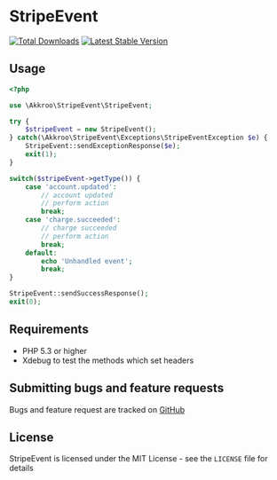 StripeEvent
===========

[![Total Downloads](https://poser.pugx.org/akkroo/stripeevent/downloads.png)](https://packagist.org/packages/akkroo/stripe-event)
[![Latest Stable Version](https://poser.pugx.org/akkroo/stripeevent/v/stable.png)](https://packagist.org/packages/akkroo/stripe-event)


Usage
-----

```php
<?php

use \Akkroo\StripeEvent\StripeEvent;

try {
	$stripeEvent = new StripeEvent();
} catch(\Akkroo\StripeEvent\Exceptions\StripeEventException $e) {
	StripeEvent::sendExceptionResponse($e);
	exit(1);
}

switch($stripeEvent->getType()) {
	case 'account.updated':
		// account updated
		// perform action
		break;
	case 'charge.succeeded':
		// charge succeeded
		// perform action
		break;
	default:
		echo 'Unhandled event';
		break;
}

StripeEvent::sendSuccessResponse();
exit(0);
```

Requirements
------------

- PHP 5.3 or higher
- Xdebug to test the methods which set headers

Submitting bugs and feature requests
------------------------------------

Bugs and feature request are tracked on [GitHub](https://github.com/Akkroo/StripeEvent/issues)

License
-------

StripeEvent is licensed under the MIT License - see the `LICENSE` file for details
